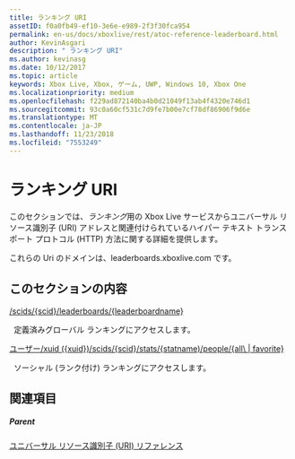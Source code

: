 ```yaml
---
title: ランキング URI
assetID: f0a0fb49-ef10-3e6e-e989-2f3f30fca954
permalink: en-us/docs/xboxlive/rest/atoc-reference-leaderboard.html
author: KevinAsgari
description: " ランキング URI"
ms.author: kevinasg
ms.date: 10/12/2017
ms.topic: article
keywords: Xbox Live, Xbox, ゲーム, UWP, Windows 10, Xbox One
ms.localizationpriority: medium
ms.openlocfilehash: f229ad872140ba4b0d21049f13ab4f4320e746d1
ms.sourcegitcommit: 93c0a60cf531c7d9fe7b00e7cf78df86906f9d6e
ms.translationtype: MT
ms.contentlocale: ja-JP
ms.lasthandoff: 11/23/2018
ms.locfileid: "7553249"
---
```

# <a name="leaderboards-uris"></a>ランキング URI

このセクションでは、*ランキング*用の Xbox Live サービスからユニバーサル リソース識別子 (URI) アドレスと関連付けられているハイパー テキスト トランスポート プロトコル (HTTP) 方法に関する詳細を提供します。

これらの Uri のドメインは、leaderboards.xboxlive.com です。

<a id="ID4EDB"></a>


## <a name="in-this-section"></a>このセクションの内容

[/scids/{scid}/leaderboards/{leaderboardname}](uri-scidsscidleaderboardsleaderboardname.md)

&nbsp;&nbsp;定義済みグローバル ランキングにアクセスします。

[ユーザー/xuid ({xuid})/scids/{scid}/stats/{statname)/people/{all\ | favorite}](uri-usersxuidscidstatnamepeople.md)

&nbsp;&nbsp;ソーシャル (ランク付け) ランキングにアクセスします。
 
<a id="ID4EMB"></a>


## <a name="see-also"></a>関連項目

<a id="ID4EOB"></a>


##### <a name="parent"></a>Parent

[ユニバーサル リソース識別子 (URI) リファレンス](../atoc-xboxlivews-reference-uris.md)
